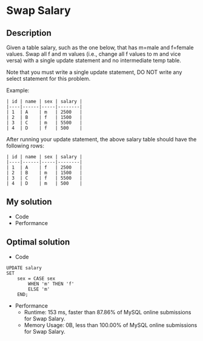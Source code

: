 # Swap Salary

## Description
Given a table salary, such as the one below, that has m=male and f=female values. 
Swap all f and m values (i.e., change all f values to m and vice versa) with a single update statement and no intermediate temp table.

Note that you must write a single update statement, DO NOT write any select statement for this problem.

Example:
```
| id | name | sex | salary |
|----|------|-----|--------|
| 1  | A    | m   | 2500   |
| 2  | B    | f   | 1500   |
| 3  | C    | m   | 5500   |
| 4  | D    | f   | 500    |
```
After running your update statement, the above salary table should have the following rows:
```
| id | name | sex | salary |
|----|------|-----|--------|
| 1  | A    | f   | 2500   |
| 2  | B    | m   | 1500   |
| 3  | C    | f   | 5500   |
| 4  | D    | m   | 500    |
```

## My solution
- Code
- Performance

## Optimal solution
- Code
```
UPDATE salary
SET
    sex = CASE sex
        WHEN 'm' THEN 'f'
        ELSE 'm'
    END;
```
- Performance
  - Runtime: 153 ms, faster than 87.86% of MySQL online submissions for Swap Salary.
  - Memory Usage: 0B, less than 100.00% of MySQL online submissions for Swap Salary.
